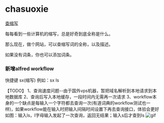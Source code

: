 # chasuoxie
[查缩写](https://www.expshort.com/)

每每看到一些计算机的缩写，总是好奇到底全称是什么。

那么现在，做个网站，可以查缩写词的全称，以及描述。

如果没有词条，你也可以添加词条。

### 新增alfred workflow
快捷键 sx(缩写)
例如：sx ls

【TODO】
1、查询速度问题--由于国外vps机器，暂把域名解析到本地请求到本地数据库
2、查询后写入本地缓存，一段时间内无需再一次请求
3、workflow本身的一个缺点是每输入一个字符都去查询一次(有道词典的workflow测试也一样)，如果workflow能在输入时把输入间隔时间设置下再去查询接口，体验会更好
如图：输入ls，l字母输入发起了一次查询，返回无结果；输入s后才查到ls
![gif](https://raw.githubusercontent.com/mr-von-chn/expshort/master/2019-05-11%2011_38_11.gif)
